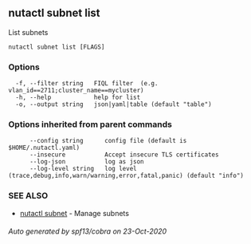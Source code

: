 ## nutactl subnet list

List subnets

```
nutactl subnet list [FLAGS]
```

### Options

```
  -f, --filter string   FIQL filter  (e.g. vlan_id==2711;cluster_name==mycluster)
  -h, --help            help for list
  -o, --output string   json|yaml|table (default "table")
```

### Options inherited from parent commands

```
      --config string      config file (default is $HOME/.nutactl.yaml)
      --insecure           Accept insecure TLS certificates
      --log-json           log as json
      --log-level string   log level (trace,debug,info,warn/warning,error,fatal,panic) (default "info")
```

### SEE ALSO

* [nutactl subnet](nutactl_subnet.md)	 - Manage subnets

###### Auto generated by spf13/cobra on 23-Oct-2020
